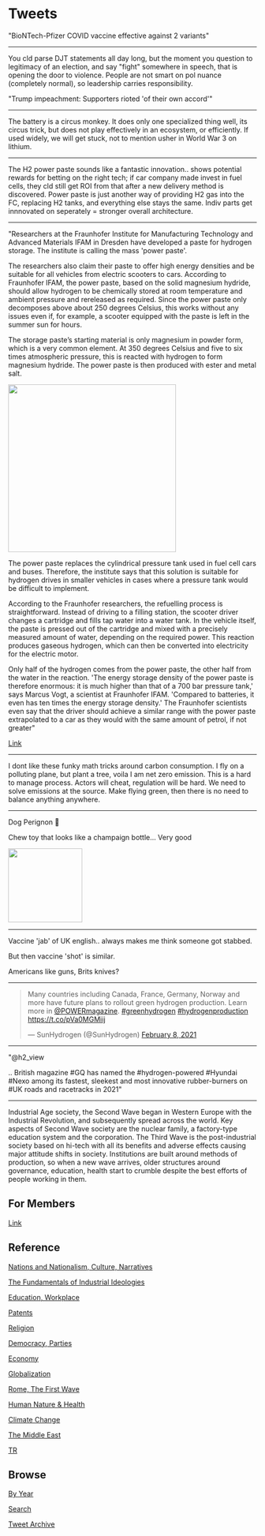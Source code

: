 # Tweets

"BioNTech-Pfizer COVID vaccine effective against 2 variants"

---

You cld parse DJT statements all day long, but the moment you question
to legitimacy of an election, and say "fight" somewhere in speech,
that is opening the door to violence. People are not smart on pol
nuance (completely normal), so leadership carries responsibility.

"Trump impeachment: Supporters rioted 'of their own accord'"

---

The battery is a circus monkey. It does only one specialized thing
well, its circus trick, but does not play effectively in an ecosystem,
or efficiently. If used widely, we will get stuck, not to mention
usher in World War 3 on lithium.

---

The H2 power paste sounds like a fantastic innovation.. shows
potential rewards for betting on the right tech; if car company made
invest in fuel cells, they cld still get ROI from that after a new
delivery method is discovered. Power paste is just another way of
providing H2 gas into the FC, replacing H2 tanks, and everything else
stays the same. Indiv parts get innnovated on seperately = stronger
overall architecture.

---

"Researchers at the Fraunhofer Institute for Manufacturing Technology
and Advanced Materials IFAM in Dresden have developed a paste for
hydrogen storage. The institute is calling the mass 'power paste'.

The researchers also claim their paste to offer high energy densities
and be suitable for all vehicles from electric scooters to
cars. According to Fraunhofer IFAM, the power paste, based on the
solid magnesium hydride, should allow hydrogen to be chemically stored
at room temperature and ambient pressure and rereleased as
required. Since the power paste only decomposes above about 250
degrees Celsius, this works without any issues even if, for example, a
scooter equipped with the paste is left in the summer sun for hours.

The storage paste’s starting material is only magnesium in powder
form, which is a very common element. At 350 degrees Celsius and five
to six times atmospheric pressure, this is reacted with hydrogen to
form magnesium hydride. The power paste is then produced with ester
and metal salt.

<img width="340" src="https://pbs.twimg.com/media/EtrzYmdWYAASk1-?format=png&name=small"/>

The power paste replaces the cylindrical pressure tank used in fuel
cell cars and buses. Therefore, the institute says that this solution
is suitable for hydrogen drives in smaller vehicles in cases where a
pressure tank would be difficult to implement.

According to the Fraunhofer researchers, the refuelling process is
straightforward. Instead of driving to a filling station, the scooter
driver changes a cartridge and fills tap water into a water tank. In
the vehicle itself, the paste is pressed out of the cartridge and
mixed with a precisely measured amount of water, depending on the
required power. This reaction produces gaseous hydrogen, which can
then be converted into electricity for the electric motor.

Only half of the hydrogen comes from the power paste, the other half
from the water in the reaction. 'The energy storage density of the
power paste is therefore enormous: it is much higher than that of a
700 bar pressure tank,' says Marcus Vogt, a scientist at Fraunhofer
IFAM. 'Compared to batteries, it even has ten times the energy storage
density.' The Fraunhofer scientists even say that the driver should
achieve a similar range with the power paste extrapolated to a car as
they would with the same amount of petrol, if not greater"

[Link](https://www.electrive.com/2021/02/02/fraunhofer-develops-hydrogen-storage-paste/)

---

I dont like these funky math tricks around carbon consumption. I fly
on a polluting plane, but plant a tree, voila I am net zero
emission. This is a hard to manage process. Actors will cheat,
regulation will be hard. We need to solve emissions at the
source. Make flying green, then there is no need to balance anything
anywhere.

---

Dog Perignon 🤣

Chew toy that looks like a champaign bottle... Very good

<img width="150" src="https://pbs.twimg.com/media/Ett3gfBWQAQB-f1?format=jpg&name=240x240"/>

---

Vaccine 'jab' of UK english.. always makes me think someone got
stabbed.

But then vaccine 'shot' is similar.

Americans like guns, Brits knives? 

---

<blockquote class="twitter-tweet"><p lang="en" dir="ltr">Many countries including Canada, France, Germany, Norway and more have future plans to rollout green hydrogen production. Learn more in <a href="https://twitter.com/POWERmagazine?ref_src=twsrc%5Etfw">@POWERmagazine</a>. <a href="https://twitter.com/hashtag/greenhydrogen?src=hash&amp;ref_src=twsrc%5Etfw">#greenhydrogen</a> <a href="https://twitter.com/hashtag/hydrogenproduction?src=hash&amp;ref_src=twsrc%5Etfw">#hydrogenproduction</a> <a href="https://t.co/pVa0MGMiij">https://t.co/pVa0MGMiij</a></p>&mdash; SunHydrogen (@SunHydrogen) <a href="https://twitter.com/SunHydrogen/status/1358795324748357634?ref_src=twsrc%5Etfw">February 8, 2021</a></blockquote> <script async src="https://platform.twitter.com/widgets.js" charset="utf-8"></script>

---


"@h2_view

.. British magazine #GQ has named the #hydrogen-powered #Hyundai #Nexo
among its fastest, sleekest and most innovative rubber-burners on #UK
roads and racetracks in 2021"

---

Industrial Age society, the Second Wave began in Western Europe with
the Industrial Revolution, and subsequently spread across the
world. Key aspects of Second Wave society are the nuclear family, a
factory-type education system and the corporation. The Third Wave is
the post-industrial society based on hi-tech with all its benefits and
adverse effects causing major attitude shifts in society. Institutions
are built around methods of production, so when a new wave arrives,
older structures around governance, education, health start to crumble
despite the best efforts of people working in them.

## For Members

[Link](https://thirdwave-members.herokuapp.com)

## Reference

[Nations and Nationalism, Culture, Narratives](/2013/02/nations-and-nationalism.md)

[The Fundamentals of Industrial Ideologies](/2011/04/fundamentals-of-industrial-ideologies.md)

[Education, Workplace](2017/09/education-workplace.md)

[Patents](/2018/09/patents.md)

[Religion](/2015/04/god-religion.md)

[Democracy, Parties](/2016/11/democracy.md)

[Economy](/2018/05/economy.md)

[Globalization](/2018/09/globalization.md)

[Rome, The First Wave](/2017/12/rome.md)

[Human Nature & Health](/2020/07/human-nature.md)

[Climate Change](/2018/12/climate.md)

[The Middle East](/2019/07/middleeast.md)

[TR](../tr)

## Browse

[By Year](years.md)

[Search](search.html)

[Tweet Archive](/tweets/README.md)


